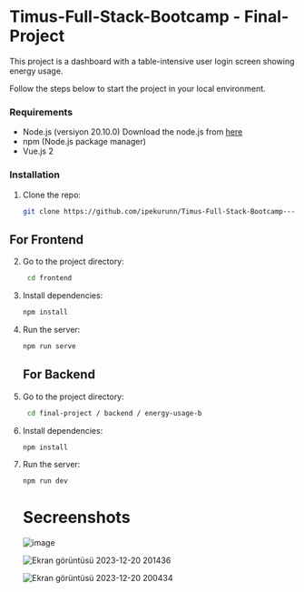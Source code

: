 # Timus-Full-Stack-Bootcamp - Final-Project

This project is a dashboard with a table-intensive user login screen showing energy usage.

Follow the steps below to start the project in your local environment.

### Requirements
- Node.js (versiyon 20.10.0)
  Download the node.js from [here](https://nodejs.org/en/download)
- npm (Node.js package manager)
- Vue.js 2

### Installation
1. Clone the repo:
    ```bash
    git clone https://github.com/ipekurunn/Timus-Full-Stack-Bootcamp---Final-Projectl.git
    ```
## For Frontend
2. Go to the project directory:
   ```bash
    cd frontend
    ```
3. Install dependencies:
      ```bash
    npm install
    ```
4.  Run the server:
    ```bash
    npm run serve
    ```
    ## For Backend
2. Go to the project directory:
   ```bash
    cd final-project / backend / energy-usage-b
    ```
3. Install dependencies:
      ```bash
    npm install
    ```
4.  Run the server:
    ```bash
    npm run dev
    ```

    # Secreenshots
    ![image](https://github.com/ipekurunn/Timus-Full-Stack-Bootcamp---Final-Projectl/assets/118728156/a6d7f48f-cdc8-48a9-8c3c-20287095d143)

    ![Ekran görüntüsü 2023-12-20 201436](https://github.com/ipekurunn/Timus-Full-Stack-Bootcamp---Final-Projectl/assets/118728156/21f9b25b-41f3-4a67-aa91-82ef9429fe03)

    ![Ekran görüntüsü 2023-12-20 200434](https://github.com/ipekurunn/Timus-Full-Stack-Bootcamp---Final-Projectl/assets/118728156/e6db5207-edcc-4266-a5ef-dedcff801dfe)
